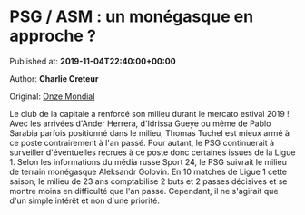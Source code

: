 
# PSG / ASM : un monégasque en approche ?

Published at: **2019-11-04T22:40:00+00:00**

Author: **Charlie Creteur**

Original: [Onze Mondial](http://www.onzemondial.com/ligue-1/2019-2020/psg---asm--un-milieu-monegasque-en-approche--201643)

Le club de la capitale a renforcé son milieu durant le mercato estival 2019 ! Avec les arrivées d'Ander Herrera, d'Idrissa Gueye ou même de Pablo Sarabia parfois positionné dans le milieu, Thomas Tuchel est mieux armé à ce poste contrairement à l'an passé. Pour autant, le PSG continuerait à surveiller d'éventuelles recrues à ce poste donc certaines issues de la Ligue 1.
Selon les informations du média russe Sport 24, le PSG suivrait le milieu de terrain monégasque Aleksandr Golovin. En 10 matches de Ligue 1 cette saison, le milieu de 23 ans comptabilise 2 buts et 2 passes décisives et se montre moins en difficulté que l'an passé. Cependant, il ne s'agirait que d'un simple intérêt et non d'une priorité. 
